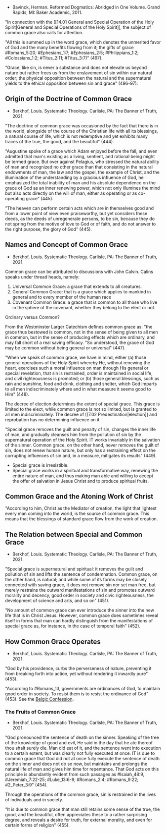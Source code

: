 - Bavinck, Herman. Reformed Dogmatics: Abridged in One Volume. Grand Rapids, MI: Baker Academic, 2011.

"In connection with the [[14.01 General and Special Operation of the Holy Spirit|General and Special Operations of the Holy Spirit]], the subject of common grace also calls for attention.

"All this is summed up in the word grace, which denotes the unmerited favor of God and the many benefits flowing from it; the gifts of grace #Romans_5:20; #Ephesians_1:7; #Ephesians_2:5; #Philippians_1:2; #Colossians_1:2; #Titus_2:11; #Titus_3:7)" (497).

"Grace, like sin, is never a substance and does not elevate us beyond nature but rather frees us from the enslavement of sin within our natural order; the physical opposition between the natural and the supernatural yields to the ethical opposition between sin and grace" (496-97).

## Origin of the Doctrine of Common Grace

- Berkhof, Louis. Systematic Theology. Carlisle, PA: The Banner of Truth, 2021.

"The doctrine of common grace was occasioned by the fact that there is in the world, alongside of the course of the Christian life with all its blessings, a natural course of life, which is not redemptive and yet exhibits many traces of the true, the good, and the beautiful" (444).

"Augustine spoke of a grace which Adam enjoyed before the fall, and even admitted that man's existing as a living, sentient, and rational being might be termed grace. But over against Pelagius, who stressed the natural ability of man and recognized no other grace than that consisting in the natural endowments of man, the law and the gospel, the example of Christ, and the illumination of the understanding by a gracious influence of God, he emphasized the total inability of man and his absolute dependence on the grace of God as an inner renewing power, which not only illumines the mind but also acts directly on the will of man, either as operating or as co-operating grace" (445).

"The heaven can perform certain acts which are in themselves good and from a lower point of view even praiseworthy, but yet considers these deeds, as the deeds of unregenerate persons, to be sin, because they do not spring from the motive of love to God or of faith, and do not answer to the right purpose, the glory of God" (445).

## Names and Concept of Common Grace

- Berkhof, Louis. Systematic Theology. Carlisle, PA: The Banner of Truth, 2021.

Common grace can be attributed to discussions with John Calvin. Calins speaks under thread heads, namely:

1. Universal Common Grace: a grace that extends to all creatures.
2. General Common Grace: that is a grace which applies to mankind in general and to every member of the human race
3. Covenant Common Grace: a grace that is common to all those who live in the sphere of the covenant, whether they belong to the elect or not.

Ordinary versus Common?

From the Westminster Larger Catechism defines common grace as: "the grace thus bestowed is common, not in the sense of being given to all men in common, but in the sense of producing effects which are ordinary, and may fall short of a real saving efficacy. "So understood, the grace of God may be common without being general or universal" (447).

"When we speak of common grace, we have in mind, either (a) those general operations of the Holy Spirit whereby He, without renewing the heart, exercises such a moral influence on man through His general or special revelation, that sin is restrained, order is maintained in social life, and civil righteousness is promoted; or (b) those general blessings, such as rain and sunshine, food and drink, clothing and shelter, which God imparts to all men indiscriminately where and in what measure it seems good to Him" (448).

The decree of election determines the extent of special grace. This grace is limited to the elect, while common grace is not so limited, but is granted to all men indiscriminately. The decree of [[7.02 Predestination|election]] and reprobation has no determining influence on it.

"Special grace removes the guilt and penalty of sin, changes the inner life of man, and gradually cleanses him from the pollution of sin by the supernatural operation of the Holy Spirit. IT works invariably in the salvation of the sinner. Common grace, on the other hand, never removes the guilt of sin, does not renew human nature, but only has a restraining effect on the corrupting influences of sin and, in a measure, mitigates its results" (449).

- Special grace is irresistible.
- Special grace works in a spiritual and transformative way, renewing the entire nature of man, and thus making man able and willing to accept the offer of salvation in Jesus Christ and to produce spiritual fruits.

## Common Grace and the Atoning Work of Christ

"According to him, Christ as the Mediator of creation, the light that lightest every man coming into the world, is the source of common grace. This means that the blessings of standard grace flow from the work of creation.

## The Relation between Special and Common Grace

- Berkhof, Louis. Systematic Theology. Carlisle, PA: The Banner of Truth, 2021.

"Special grace is supernatural and spiritual: it removes the guilt and pollution of sin and lifts the sentence of condemnation. Common grace, on the other hand, is natural; and while some of its forms may be closely connected with saving grace, it does not remove sin nor set man free, but merely restrains the outward manifestations of sin and promotes outward morality and decency, good order in society and civic righteousness, the development of science and arts, and so on" (451).

"No amount of common grace can ever introduce the sinner into the new life that is in Christ Jesus. However, common grace does sometimes reveal itself in forms that man can hardly distinguish from the manifestations of special grace as, for instance, in the case of temporal faith" (452).

## How Common Grace Operates

- Berkhof, Louis. Systematic Theology. Carlisle, PA: The Banner of Truth, 2021.

"God by his providence, curbs the perverseness of nature, preventing it from breaking forth into action, yet without rendering it inwardly pure" (453).

"According to #Romans_13, governments are ordinances of God, to maintain good order in society. To resist them is to resist the ordinance of God" (453). See the [Belgic Confession](https://www.crcna.org/welcome/beliefs/confessions/belgic-confession).

### The Fruits of Common Grace

- Berkhof, Louis. Systematic Theology. Carlisle, PA: The Banner of Truth, 2021.

"God pronounced the sentence of death on the sinner. Speaking of the tree of the knowledge of good and evil, He said in the day that he ate thereof thou shalt surely die. Man did eat of it, and the sentence went into execution to a certain extent, but was clearly not fully executed at once. IT is due to common grace that God did not at once fully execute the sentence of death on the sinner and does not do so now, but maintains and prolongs the natural life of man and gives him time for repentance. That God acts on this principle is abundantly evident from such passages as #Isaiah_48:9, #Jeremiah_7:22-25; #Luke_13:6-9; #Romans_2:4; #Romans_9:22; #2_Peter_3:9" (454).

Through the operations of the common grace, sin is restrained in the lives of individuals and in society.

"It is due to common grace that man still retains some sense of the true, the good, and the beautiful, often appreciates these to a rather surprising degree, and reveals a desire for truth, for external morality, and even for certain forms of religion" (455).